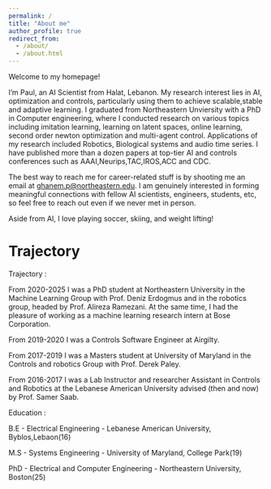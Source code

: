 ```yaml
---
permalink: /
title: "About me"
author_profile: true
redirect_from: 
  - /about/
  - /about.html
---
```

Welcome to my homepage!

I’m Paul, an AI Scientist from Halat, Lebanon. My research interest lies in AI, optimization and controls, particularly using them to achieve scalable,stable and adaptive learning. 
I graduated from Northeastern Unviersity with a PhD in Computer engineering, where I conducted research on various topics including imitation learning, learning on latent spaces, online learning, second order newton optimization and multi-agent control. Applications of my research included Robotics, Biological systems and audio time series. I have published more than a dozen papers at top-tier AI and controls conferences such as AAAI,Neurips,TAC,IROS,ACC and CDC. 

The best way to reach me for career-related stuff is by shooting me an email at ghanem.p@northeastern.edu. I am genuinely interested in forming meaningful connections with fellow AI scientists, engineers, students, etc, so feel free to reach out even if we never met in person.

Aside from AI, I love playing soccer, skiing, and weight lifting!

Trajectory
======
Trajectory :

From 2020-2025 I was a PhD student at Northeastern University in the Machine Learning Group with Prof. Deniz Erdogmus and in the robotics group, headed by Prof. Alireza Ramezani.
At the same time, I had the pleasure of working as a machine learning research intern at Bose Corporation.

From 2019-2020 I was a Controls Software Engineer at Airgilty.

From 2017-2019 I was a Masters student at University of Maryland  in the Controls and robotics Group with Prof. Derek Paley.

From 2016-2017 I was a Lab Instructor and researcher Assistant in Controls and Robotics at the Lebanese American University  advised (then and now) by Prof. Samer Saab.



Education :  

B.E - Electrical Engineering - Lebanese American University, Byblos,Lebaon(16)

M.S - Systems Engineering - University of Maryland, College Park(19)

PhD - Electrical and Computer Engineering - Northeastern University, Boston(25)



